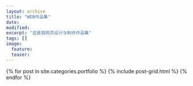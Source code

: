```yaml
---
layout: archive
title: "WEB作品集"
date: 
modified:
excerpt: "这是我网页设计与制作作品集"
tags: []
image: 
  feature:  
  teaser: 
---
```



<div class="tiles">
{% for post in site.categories.portfolio %}
  {% include post-grid.html %}
{% endfor %}
</div><!-- /.tiles 把所有categories 有 portfolio 的列出來-->
